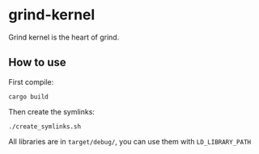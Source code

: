 # grind-kernel

Grind kernel is the heart of grind.


## How to use

First compile:

```
cargo build
```

Then create the symlinks:

```
./create_symlinks.sh
```

All libraries are in `target/debug/`, you can use them with `LD_LIBRARY_PATH`
